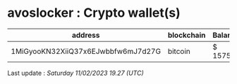 # avoslocker : Crypto wallet(s)

| address | blockchain | Balance |
|---|---|---|
| 1MiGyooKN32XiiQ37x6EJwbbfw6mJ7d27G | bitcoin | $ 157527 |

Last update : _Saturday 11/02/2023 19.27 (UTC)_

